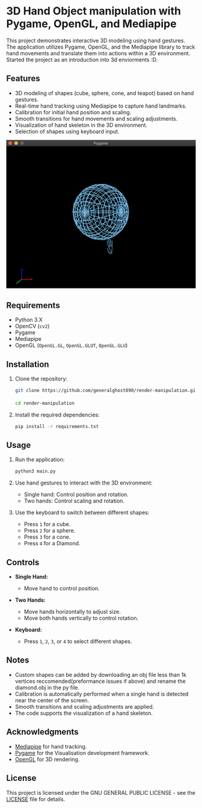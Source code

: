 # 3D Hand Object manipulation with Pygame, OpenGL, and Mediapipe

This project demonstrates interactive 3D modeling using hand gestures. The application utilizes Pygame, OpenGL, and the Mediapipe library to track hand movements and translate them into actions within a 3D environment. Started the project as an introduction into 3d enviorments :D.

## Features

- 3D modeling of shapes (cube, sphere, cone, and teapot) based on hand gestures.
- Real-time hand tracking using Mediapipe to capture hand landmarks.
- Calibration for initial hand position and scaling.
- Smooth transitions for hand movements and scaling adjustments.
- Visualization of hand skeleton in the 3D environment.
- Selection of shapes using keyboard input.

![Example Image](example.png)

## Requirements

- Python 3.X
- OpenCV (`cv2`)
- Pygame
- Mediapipe
- OpenGL (`OpenGL.GL`, `OpenGL.GLUT`, `OpenGL.GLU`)

## Installation

1. Clone the repository:

    ```bash
    git clone https://github.com/generalghost890/render-manipulation.git

    cd render-manipulation
    ```

2. Install the required dependencies:

    ```bash
    pip install -r requirements.txt
    ```

## Usage

1. Run the application:

    ```bash
    python3 main.py
    ```

2. Use hand gestures to interact with the 3D environment:
   - Single hand: Control position and rotation.
   - Two hands: Control scaling and rotation.

3. Use the keyboard to switch between different shapes:
   - Press `1` for a cube.
   - Press `2` for a sphere.
   - Press `3` for a cone.
   - Press `4` for a Diamond.

## Controls

- **Single Hand:**
  - Move hand to control position.

- **Two Hands:**
  - Move hands horizontally to adjust size.
  - Move both hands vertically to control rotation.

- **Keyboard:**
  - Press `1`, `2`, `3`, or `4` to select different shapes.

## Notes

- Custom shapes can be added by downloading an obj file less than 1k vertices reccomended(preformance issues if above) and rename the diamond.obj in the py file. 
- Calibration is automatically performed when a single hand is detected near the center of the screen.
- Smooth transitions and scaling adjustments are applied.
- The code supports the visualization of a hand skeleton.

## Acknowledgments

- [Mediapipe](https://mediapipe.dev/) for hand tracking.
- [Pygame](https://www.pygame.org/) for the Visualisation development framework.
- [OpenGL](https://www.opengl.org/) for 3D rendering.

## License

This project is licensed under the GNU GENERAL PUBLIC LICENSE - see the [LICENSE](LICENSE) file for details.
